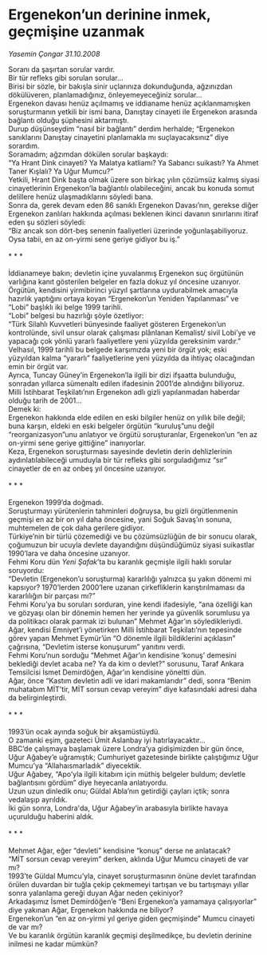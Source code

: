 # Ergenekon’un derinine inmek, geçmişine uzanmak

*Yasemin Çongar 31.10.2008*

<div class="taraf_structure_2col_1zq">
<div class="margen_n">



 <p>Soranı da şaşırtan sorular vardır. <br/>Bir tür refleks gibi sorulan sorular...<br/>Birisi bir sözle, bir bakışla sinir uçlarınıza dokunduğunda, ağzınızdan dökülüveren, planlamadığınız, önleyemeyeceğiniz sorular... <br/>Ergenekon davası henüz açılmamış ve iddianame henüz açıklanmamışken soruşturmanın yetkili bir ismi bana, Danıştay cinayeti ile Ergenekon arasında bağlantı olduğu şüphesini aktarmıştı.<br/>Durup düşünseydim “nasıl bir bağlantı” derdim herhalde; “Ergenekon sanıklarını Danıştay cinayetini planlamakla mı suçlayacaksınız” diye sorardım.<br/>Soramadım; ağzımdan dökülen sorular başkaydı: <br/>“Ya Hrant Dink cinayeti? Ya Malatya katliamı? Ya Sabancı suikastı? Ya Ahmet Taner Kışlalı? Ya Uğur Mumcu?”<br/>Yetkili, Hrant Dink başta olmak üzere son birkaç yılın çözümsüz kalmış siyasi cinayetlerinin Ergenekon’la bağlantılı olabileceğini, ancak bu konuda somut delillere henüz ulaşmadıklarını söyledi bana.<br/>Sonra da, gerek devam eden 86 sanıklı Ergenekon Davası’nın, gerekse diğer Ergenekon zanlıları hakkında açılması beklenen ikinci davanın sınırlarını itiraf eden şu sözleri söyledi: <br/>“Biz ancak son dört-beş senenin faaliyetleri üzerinde yoğunlaşabiliyoruz. Oysa tabii, en az on-yirmi sene geriye gidiyor bu iş.”<br/><br/>* * *<br/><br/>İddianameye bakın; devletin içine yuvalanmış Ergenekon suç örgütünün varlığına kanıt gösterilen belgeler en fazla dokuz yıl öncesine uzanıyor. <br/>Örgütün, kendisini yirmibirinci yüzyıl şartlarına uydurabilmek amacıyla hazırlık yaptığını ortaya koyan “Ergenekon’un Yeniden Yapılanması” ve “Lobi” başlıklı iki belge 1999 tarihli.<br/>“Lobi” belgesi bu hazırlığı şöyle özetliyor: <br/>“Türk Silahlı Kuvvetleri bünyesinde faaliyet gösteren Ergenekon’un kontrolünde, sivil unsur olarak çalışması plânlanan Kemalist/ sivil Lobi’ye ve yapacağı çok yönlü yararlı faaliyetlere yeni yüzyılda gereksinim vardır.”<br/>Velhasıl, 1999 tarihli bu belgede karşımızda yeni bir örgüt yok; eski yüzyıldan kalma “yararlı” faaliyetlerine yeni yüzyılda da ihtiyaç olacağından emin bir örgüt var.<br/>Ayrıca, Tuncay Güney’in Ergenekon’la ilgili bir dizi ifşaatta bulunduğu, sonradan yıllarca sümenaltı edilen ifadesinin 2001’de alındığını biliyoruz.<br/>Milli İstihbarat Teşkilatı’nın Ergenekon adlı gizli yapılanmadan haberdar olduğu tarih de 2001...<br/>Demek ki: <br/>Ergenekon hakkında elde edilen en eski bilgiler henüz on yıllık bile değil; buna karşın, eldeki en eski belgeler örgütün “kuruluş”unu değil “reorganizasyon”unu anlatıyor ve örgütü soruşturanlar, Ergenekon’un “en az on-yirmi sene geriye gittiğine” inanıyorlar.<br/>Keza, Ergenekon soruşturması sayesinde devletin derin dehlizlerinin aydınlatılabileceği umuduyla bir tür refleks gibi sorguladığımız “sır” cinayetler de en az onbeş yıl öncesine uzanıyor. <br/><br/>* * *<br/><br/>Ergenekon 1999’da doğmadı.<br/>Soruşturmayı yürütenlerin tahminleri doğruysa, bu gizli örgütlenmenin geçmişi en az bir on yıl daha öncesine, yani Soğuk Savaş’ın sonuna, muhtemelen de çok daha gerilere gidiyor.<br/>Türkiye’nin bir türlü çözemediği ve bu çözümsüzlüğün de bir sonucu olarak, çoğumuzun bir ucuyla devlete dayandığını düşündüğümüz siyasi suikastlar 1990’lara ve daha öncesine uzanıyor.<br/>Fehmi Koru dün <i>Yeni Şafak</i>’ta bu karanlık geçmişle ilgili haklı sorular soruyordu:<br/>“Devletin (Ergenekon’u soruşturma) kararlılığı yalnızca şu yakın dönemi mi kapsıyor? 1970’lerden 2000’lere uzanan çirkefliklerin karıştırılmaması da kararlılığın bir parçası mı?”<br/>Fehmi Koru’ya bu soruları sorduran, yine kendi ifadesiyle, “ana özelliği kan ve gözyaşı olan bir dönemin hemen her yerinde ya güvenlik sorumlusu ya da politikacı olarak parmak izi bulunan” Mehmet Ağar’ın söyledikleriydi.<br/>Ağar, kendisi Emniyet’i yönetirken Milli İstihbarat Teşkilatı’nın tepesinde görev yapan Mehmet Eymür’ün “O dönemle ilgili bildiklerini açıklasın” çağrısına, “Devletim isterse konuşurum” yanıtını verdi.<br/>Fehmi Koru’nun sorduğu “Mehmet Ağar’ın kendisine ‘konuş’ demesini beklediği devlet acaba ne? Ya da kim o devlet?” sorusunu, Taraf Ankara Temsilcisi İsmet Demirdöğen, Ağar’ın kendisine yöneltti dün.<br/>Ağar, önce “Kastım devletin adli ve idari makamlarıdır” dedi, sonra “Benim muhatabım MİT’tir, MİT sorsun cevap vereyim” diye kafasındaki adresi daha da belirginleştirdi.<br/><br/>* * *<br/><br/>1993’ün ocak ayında soğuk bir akşamüstüydü. <br/>O zamanki eşim, gazeteci Ümit Aslanbay iyi hatırlayacaktır... <br/>BBC’de çalışmaya başlamak üzere Londra’ya gidişimizden bir gün önce, Uğur Ağabey’e uğramıştık; Cumhuriyet gazetesinde birlikte çalıştığımız Uğur Mumcu’ya “Allahaısmarladık” diyecektik.<br/>Uğur Ağabey, “Apo’yla ilgili kitabım için müthiş belgeler buldum; devletle bağlantısını gördüm” diye heyecanla anlatıyordu.<br/>Uzun uzun dinledik onu; Güldal Abla’nın getirdiği çayları içtik; sonra vedalaşıp ayrıldık. <br/>İki gün sonra, Londra'da, Uğur Ağabey’in arabasıyla birlikte havaya uçurulduğu haberini aldık.<br/><br/>* * *<br/><br/>Mehmet Ağar, eğer “devleti” kendisine “konuş” derse ne anlatacak?<br/>“MİT sorsun cevap vereyim” derken, aklında Uğur Mumcu cinayeti de var mı?<br/>1993’te Güldal Mumcu’yla, cinayet soruşturmasının önüne devlet tarafından örülen duvardan bir tuğla çekip çekmemeyi tartışan ve bu tartışmayı yıllar sonra yalanlama gereği duyan Ağar neden çekiniyor?<br/>Arkadaşımız İsmet Demirdöğen’e “Beni Ergenekon’a yamamaya çalışıyorlar” diye yakınan Ağar, Ergenekon hakkında ne biliyor?<br/>Ergenekon’un “en az on-yirmi yıl geriye giden geçmişinde” Mumcu cinayeti de var mı?<br/>Ve bu karanlık örgütün karanlık geçmişi deşilmedikçe, bu devletin derinine inilmesi ne kadar mümkün?</p>

<br/>


<div id="taraf_not">
</div>

</div>


</div>

